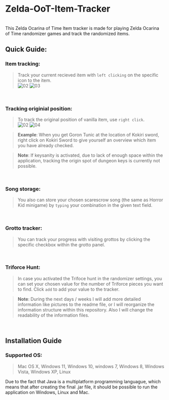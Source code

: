 # Zelda-OoT-Item-Tracker

<br>
This Zelda Ocarina of Time Item tracker is made for playing Zelda Ocarina of Time randomizer games and track the randomized items.
<br>

## Quick Guide:

### Item tracking:         
> Track your current recieved item with `left clicking` on the specific icon to the item.
> <br>
![02](https://user-images.githubusercontent.com/70364903/160780456-d0377396-ea4e-495e-a75e-5583d66ca42b.png)
![03](https://user-images.githubusercontent.com/70364903/160780458-10c79ec5-3924-49df-9998-c5be5e5846bc.png)
<br>
                  
### Tracking originial position:
> To track the original position of vanilla item, use `right click`.
> <br>
> ![02](https://user-images.githubusercontent.com/70364903/160780456-d0377396-ea4e-495e-a75e-5583d66ca42b.png)
![04](https://user-images.githubusercontent.com/70364903/160780461-97308db0-97b8-460f-ae07-9f950a66dd86.png)

>**Example**: When you get Goron Tunic at the location of Kokiri sword, right click on Kokiri Sword 
to give yourself an overview which item you have already checked.

> **Note**: If keysanity is activated, due to lack of enough space within the application, tracking the origin spot of dungeon keys is currently not possible.

<br>

### Song storage:
> You also can store your chosen scarescrow song (the same as Horror Kid minigame) by `typing` your combination in the given text field.

<br>
        
### Grotto tracker:

> You can track your progress with visiting grottos by clicking the specific checkbox within the grotto panel.

<br>

### Triforce Hunt:

> In case you activated the Trifoce hunt in the randomizer settings, you can set your chosen value for the number of Triforce pieces you want to find.
Click `add` to add your value to the tracker.


> **Note**: During the next days / weeks I will add more detailed information like pictures to the readme file, or I will reorganize the information structure within this repository.
Also I will change the readability of the information files.


<br>

## Installation Guide

### Supported OS:
>Mac OS X, Windows 11, Windows 10, windows 7, Windows 8, Windows Vista, Windows XP, Linux

Due to the fact that Java is a multiplatform programming languague, which means that after creating the final .jar file, it should be possible to run the application on Windows, Linux and Mac.
